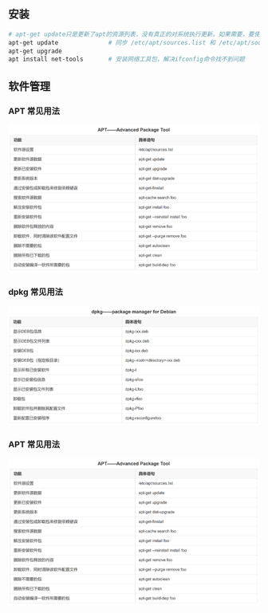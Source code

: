 ## 安装

```sh
# apt-get update只是更新了apt的资源列表，没有真正的对系统执行更新。如果需要，要使用apt-get upgrade来更新。
apt-get update              # 同步 /etc/apt/sources.list 和 /etc/apt/sources.list.d 中列出的源的索引，这样才能获取到最新的软件包。
apt-get upgrade
apt install net-tools       # 安装网络工具包，解决ifconfig命令找不到问题
```


## 软件管理

### APT 常见用法

![APT](../images/APT.png)


### dpkg 常见用法

![dpkg](../images/dpkg.png)


### APT 常见用法

![APT](../images/APT.png)